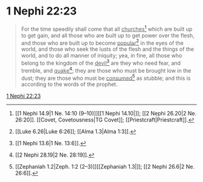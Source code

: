 # 1 Nephi 22:23

> For the time speedily shall come that all <u>churches</u>[^a] which are built up to get gain, and all those who are built up to get power over the flesh, and those who are built up to become <u>popular</u>[^b] in the eyes of the world, and those who seek the lusts of the flesh and the things of the world, and to do all manner of iniquity; yea, in fine, all those who belong to the kingdom of the <u>devil</u>[^c] are they who need fear, and tremble, and <u>quake</u>[^d]; they are those who must be brought low in the dust; they are those who must be <u>consumed</u>[^e] as stubble; and this is according to the words of the prophet.

[1 Nephi 22:23](https://www.churchofjesuschrist.org/study/scriptures/bofm/1-ne/22?lang=eng&id=p23#p23)


[^a]: [[1 Nephi 14.9|1 Ne. 14:10 (9–10)]][[1 Nephi 14.10|]]; [[2 Nephi 26.20|2 Ne. 26:20]]. [[Covet, Covetousness|TG Covet]]; [[Priestcraft|Priestcraft]].  
[^b]: [[Luke 6.26|Luke 6:26]]; [[Alma 1.3|Alma 1:3]].  
[^c]: [[1 Nephi 13.6|1 Ne. 13:6]].  
[^d]: [[2 Nephi 28.19|2 Ne. 28:19]].  
[^e]: [[Zephaniah 1.2|Zeph. 1:2 (2–3)]][[Zephaniah 1.3|]]; [[2 Nephi 26.6|2 Ne. 26:6]].  
